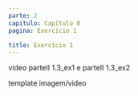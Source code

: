 ```yaml
---
parte: 2
capitulo: Capítulo 8
pagina: Exercício 1

title: Exercício 1
---
```


video parteII 1.3_ex1 e parteII 1.3_ex2

template imagem/video
